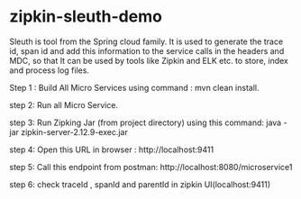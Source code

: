 # zipkin-sleuth-demo
Sleuth is tool from the Spring cloud family. It is used to generate the trace id, span id and add this information to the service calls in the headers and MDC, so that It can be used by tools like Zipkin and ELK etc. to store, index and process log files.

Step 1 : Build All Micro Services using  command : mvn clean install.

step 2: Run all Micro Service.

step 3: Run Zipking Jar (from project directory) using this command: java -jar zipkin-server-2.12.9-exec.jar

step 4: Open this URL in browser : http://localhost:9411

step 5: Call this endpoint from postman: http://localhost:8080/microservice1

step 6: check traceId , spanId and parentId in zipkin UI(localhost:9411)
